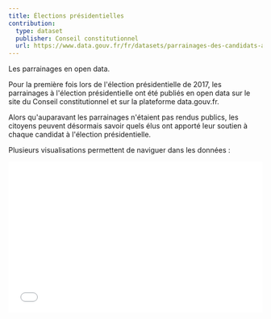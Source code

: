 ```yaml
---
title: Élections présidentielles
contribution:
  type: dataset
  publisher: Conseil constitutionnel
  url: https://www.data.gouv.fr/fr/datasets/parrainages-des-candidats-a-lelection-presidentielle-francaise-de-2017/
---
```


Les parrainages en open data.

<!--more-->

Pour la première fois lors de l'élection présidentielle de 2017, les parrainages à l'élection présidentielle ont été publiés en open data sur le site du Conseil constitutionnel et sur la plateforme data.gouv.fr. 

Alors qu'auparavant les parrainages n'étaient pas rendus publics, les citoyens peuvent désormais savoir quels élus ont apporté leur soutien à chaque candidat à l'élection présidentielle. 

Plusieurs visualisations permettent de naviguer dans les données : 

<iframe width="100%" height="300px" frameBorder="0" src="//simon-d.carto.com/builder/1742acca-02da-11e7-9ac4-0ef7f98ade21/embed?state=%7B%22map%22%3A%7B%22ne%22%3A%5B37.82280243352759%2C-14.194335937500002%5D%2C%22sw%22%3A%5B51.984880139916655%2C16.677246093750004%5D%2C%22center%22%3A%5B45.3444241045224%2C1.2414550781250002%5D%2C%22zoom%22%3A6%7D%2C%22widgets%22%3A%7B%221296fb76-b318-43e1-9d41-077c09ffa995%22%3A%7B%22normalized%22%3Atrue%7D%7D%7D"></iframe>

<div data-udata-dataset-id="58b9774c88ee3824533614cb"></div>

